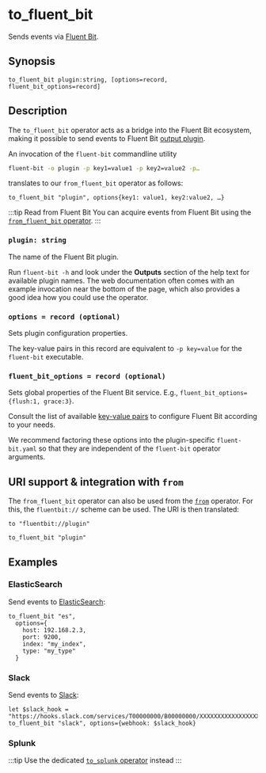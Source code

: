 # to_fluent_bit

Sends events via [Fluent Bit](https://docs.fluentbit.io/).

## Synopsis

```tql
to_fluent_bit plugin:string, [options=record, fluent_bit_options=record]
```

## Description

The `to_fluent_bit` operator acts as a bridge into the Fluent Bit ecosystem,
making it possible to send events to Fluent Bit [output plugin][outputs].

[outputs]: https://docs.fluentbit.io/manual/pipeline/outputs

An invocation of the `fluent-bit` commandline utility

```bash
fluent-bit -o plugin -p key1=value1 -p key2=value2 -p…
```

translates to our `from_fluent_bit` operator as follows:

```tql
to_fluent_bit "plugin", options{key1: value1, key2:value2, …}
```

:::tip Read from Fluent Bit
You can acquire events from Fluent Bit using the [`from_fluent_bit` operator](from_fluent_bit.md).
:::

### `plugin: string`

The name of the Fluent Bit plugin.

Run `fluent-bit -h` and look under the **Outputs** section of the
help text for available plugin names. The web documentation often comes with an
example invocation near the bottom of the page, which also provides a good idea
how you could use the operator.

### `options = record (optional)`

Sets plugin configuration properties.

The key-value pairs in this record are equivalent to `-p key=value` for the
`fluent-bit` executable.

### `fluent_bit_options = record (optional)`

Sets global properties of the Fluent Bit service. E.g., `fluent_bit_options={flush:1, grace:3}`.

Consult the list of available [key-value pairs][service-properties] to configure
Fluent Bit according to your needs.

[service-properties]: https://docs.fluentbit.io/manual/administration/configuring-fluent-bit/classic-mode/configuration-file#config_section

We recommend factoring these options into the plugin-specific `fluent-bit.yaml`
so that they are independent of the `fluent-bit` operator arguments.

## URI support & integration with `from`

The `from_fluent_bit` operator can also be used from the [`from`](from.md)
operator. For this, the `fluentbit://` scheme can be used. The URI is then translated:

```tql
to "fluentbit://plugin"
```
```tql
to_fluent_bit "plugin"
```

## Examples

### ElasticSearch
Send events to
[ElasticSearch](https://docs.fluentbit.io/manual/pipeline/outputs/elasticsearch):

```tql
to_fluent_bit "es",
  options={
    host: 192.168.2.3,
    port: 9200,
    index: "my_index",
    type: "my_type"
  }
```

### Slack

Send events to [Slack](https://docs.fluentbit.io/manual/pipeline/outputs/slack):

```tql
let $slack_hook = "https://hooks.slack.com/services/T00000000/B00000000/XXXXXXXXXXXXXXXXXXXXXXXX"
to_fluent_bit "slack", options={webhook: $slack_hook}
```

### Splunk

:::tip
Use the dedicated [`to_splunk` operator](to_splunk.md) instead
:::

